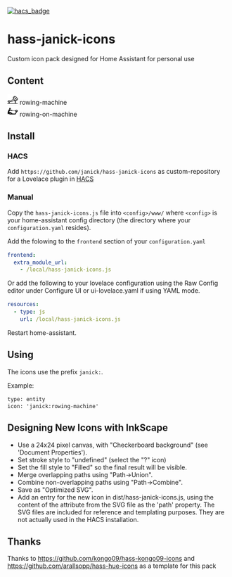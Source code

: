[![hacs_badge](https://img.shields.io/badge/HACS-Custom-orange.svg)](https://github.com/custom-components/hacs)

# hass-janick-icons

Custom icon pack designed for Home Assistant for personal use

## Content

<img src="./svg/rowing-machine.svg" height=24> rowing-machine<br />
<img src="./svg/rowing-on-machine.svg" height=24> rowing-on-machine<br />

## Install

### HACS
Add `https://github.com/janick/hass-janick-icons` as custom-repository for a Lovelace plugin in [HACS](https://hacs.xyz/docs/faq/custom_repositories/)

### Manual
Copy the `hass-janick-icons.js` file into `<config>/www/` where `<config>` is your home-assistant config directory (the directory where your `configuration.yaml` resides).

Add the folowing to the `frontend` section of your `configuration.yaml`

```yaml
frontend:
  extra_module_url:
    - /local/hass-janick-icons.js
```

Or add the following to your lovelace configuration using the Raw Config editor under Configure UI or ui-lovelace.yaml if using YAML mode.

```yaml
resources:
  - type: js
    url: /local/hass-janick-icons.js
```

Restart home-assistant.

## Using
The icons use the prefix `janick:`.

Example:

```
type: entity
icon: 'janick:rowing-machine'
```

## Designing New Icons with InkScape

* Use a 24x24 pixel canvas, with "Checkerboard background" (see 'Document Properties').
* Set stroke style to "undefined" (select the "?" icon)
* Set the fill style to "Filled" so the final result will be visible.
* Merge overlapping paths using "Path->Union".
* Combine non-overlapping paths using "Path->Combine".
* Save as "Optimized SVG".
* Add an entry for the new icon in dist/hass-janick-icons.js, using the content of the <path d="..."/> attribute from the SVG file as the 'path' property. The SVG files are included for reference and templating purposes. They are not actually used in the HACS installation.

## Thanks
Thanks to https://github.com/kongo09/hass-kongo09-icons and https://github.com/arallsopp/hass-hue-icons as a template for this pack
